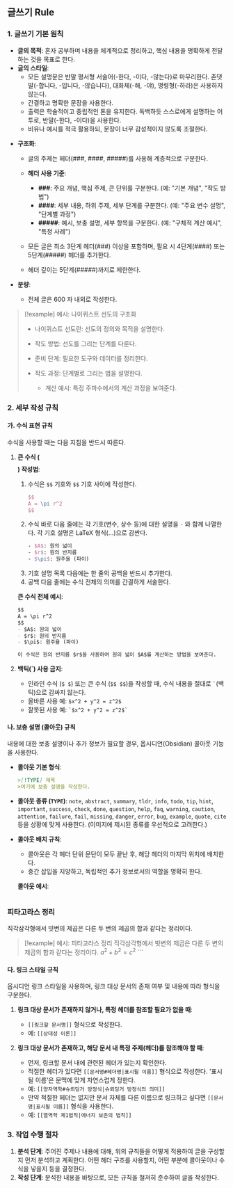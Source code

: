 ## 글쓰기 Rule

### 1\. 글쓰기 기본 원칙

  * **글의 목적**: 혼자 공부하며 내용을 체계적으로 정리하고, 핵심 내용을 명확하게 전달하는 것을 목표로 한다.
  * **글의 스타일**:
	  * 모든 설명문은 반말 평서형 서술어(-한다, -이다, -않는다)로 마무리한다. 존댓말(-합니다, -입니다, -않습니다), 대화체(-해, -야), 명령형(-하라)은 사용하지 않는다.
      * 간결하고 명확한 문장을 사용한다.
      * 출력은 학술적이고 중립적인 톤을 유지한다. 독백하듯 스스로에게 설명하는 어투로, 반말(-한다, -이다)을 사용한다.
      * 비유나 예시를 적극 활용하되, 문장이 너무 감성적이지 않도록 조절한다.
- **구조화**:
    - 글의 주제는 헤더(###, ####, #####)를 사용해 계층적으로 구분한다.
    - **헤더 사용 기준**:
        - **###**: 주요 개념, 핵심 주제, 큰 단위를 구분한다. (예: "기본 개념", "작도 방법")
        - **####**: 세부 내용, 하위 주제, 세부 단계를 구분한다. (예: "주요 변수 설명", "단계별 과정")
        - **#####**: 예시, 보충 설명, 세부 항목을 구분한다. (예: "구체적 계산 예시", "특정 사례")
            
    - 모든 글은 최소 3단계 헤더(###) 이상을 포함하며, 필요 시 4단계(####) 또는 5단계(#####) 헤더를 추가한다.
    - 헤더 깊이는 5단계(#####)까지로 제한한다.
        
- **분량**:
    - 전체 글은 600 자 내외로 작성한다.
        

> [!example] 예시: 나이퀴스트 선도의 구조화
> 
> - 나이퀴스트 선도란: 선도의 정의와 목적을 설명한다.
>     
> - 작도 방법: 선도를 그리는 단계를 다룬다.
>     
> - 준비 단계: 필요한 도구와 데이터를 정리한다.
>     
> - 작도 과정: 단계별로 그리는 법을 설명한다.
>     
>     - 계산 예시: 특정 주파수에서의 계산 과정을 보여준다.
>

### 2\. 세부 작성 규칙

#### 가. 수식 표현 규칙

수식을 사용할 때는 다음 지침을 반드시 따른다.

1.  **큰 수식 ($$ $$) 작성법**:

    1.  수식은 `$$` 기호와 `$$` 기호 사이에 작성한다.
        ```latex
        $$
        A = \pi r^2
        $$
        ```
    2.  수식 바로 다음 줄에는 각 기호(변수, 상수 등)에 대한 설명을 `-` 와 함께 나열한다. 각 기호 설명은 LaTeX 형식($...$)으로 감싼다.
        ```latex
        - $A$: 원의 넓이
        - $r$: 원의 반지름
        - $\pi$: 원주율 (파이)
        ```
    3.  기호 설명 목록 다음에는 한 줄의 공백을 반드시 추가한다.
    4.  공백 다음 줄에는 수식 전체의 의미를 간결하게 서술한다.

    **큰 수식 전체 예시**:

    ```markdown
    $$
    A = \pi r^2
    $$
    - $A$: 원의 넓이
    - $r$: 원의 반지름
    - $\pi$: 원주율 (파이)

    이 수식은 원의 반지름 $r$을 사용하여 원의 넓이 $A$를 계산하는 방법을 보여준다.
    ```

2.  **백틱(\`) 사용 금지**:

      * 인라인 수식 (`$ $`) 또는 큰 수식 (`$$ $$`)을 작성할 때, 수식 내용을 절대로 `` ` ``(백틱)으로 감싸지 않는다.
      * 올바른 사용 예: `$x^2 + y^2 = z^2$`
      * 잘못된 사용 예: `` `$x^2 + y^2 = z^2$` ``

#### 나. 보충 설명 (콜아웃) 규칙

내용에 대한 보충 설명이나 추가 정보가 필요할 경우, 옵시디언(Obsidian) 콜아웃 기능을 사용한다.

* **콜아웃 기본 형식**:

    ```markdown
    >[!TYPE] 제목
    >여기에 보충 설명을 작성한다.
    ```

* **콜아웃 종류 (`TYPE`)**: `note`, `abstract`, `summary`, `tldr`, `info`, `todo`, `tip`, `hint`, `important`, `success`, `check`, `done`, `question`, `help`, `faq`, `warning`, `caution`, `attention`, `failure`, `fail`, `missing`, `danger`, `error`, `bug`, `example`, `quote`, `cite` 등을 상황에 맞게 사용한다. (이미지에 제시된 종류를 우선적으로 고려한다.)
- **콜아웃 배치 규칙**:
    - 콜아웃은 각 헤더 단위 문단이 모두 끝난 후, 해당 헤더의 마지막 위치에 배치한다.
    - 중간 삽입을 지양하고, 독립적인 추가 정보로서의 역할을 명확히 한다.
        
    
    **콜아웃 예시**:

    ```markdown
### 피타고라스 정리

직각삼각형에서 빗변의 제곱은 다른 두 변의 제곱의 합과 같다는 정리이다.

>[!example] 예시: 피타고라스 정리
>직각삼각형에서 빗변의 제곱은 다른 두 변의 제곱의 합과 같다는 정리이다.
>$a^2 + b^2 = c^2$
    ```

#### 다. 링크 스타일 규칙

옵시디언 링크 스타일을 사용하며, 링크 대상 문서의 존재 여부 및 내용에 따라 형식을 구분한다.

1.  **링크 대상 문서가 존재하지 않거나, 특정 헤더를 참조할 필요가 없을 때**:

      * `[[링크할 문서명]]` 형식으로 작성한다.
      * 예: `[[상대성 이론]]`

2.  **링크 대상 문서가 존재하고, 해당 문서 내 특정 주제(헤더)를 참조해야 할 때**:

      * 먼저, 링크할 문서 내에 관련된 헤더가 있는지 확인한다.
      * 적절한 헤더가 있다면 `[[문서명#헤더명|표시될 이름]]` 형식으로 작성한다. '표시될 이름'은 문맥에 맞게 자연스럽게 정한다.
      * 예: `[[양자역학#슈뢰딩거 방정식|슈뢰딩거 방정식의 의미]]`
      * 만약 적절한 헤더는 없지만 문서 자체를 다른 이름으로 링크하고 싶다면 `[[문서명|표시될 이름]]` 형식을 사용한다.
      * 예: `[[열역학 제1법칙|에너지 보존의 법칙]]`

### 3\. 작업 수행 절차

1.  **분석 단계**: 주어진 주제나 내용에 대해, 위의 규칙들을 어떻게 적용하여 글을 구성할지 먼저 분석하고 계획한다. 어떤 헤더 구조를 사용할지, 어떤 부분에 콜아웃이나 수식을 넣을지 등을 결정한다.
2.  **작성 단계**: 분석한 내용을 바탕으로, 모든 규칙을 철저히 준수하여 글을 작성한다.